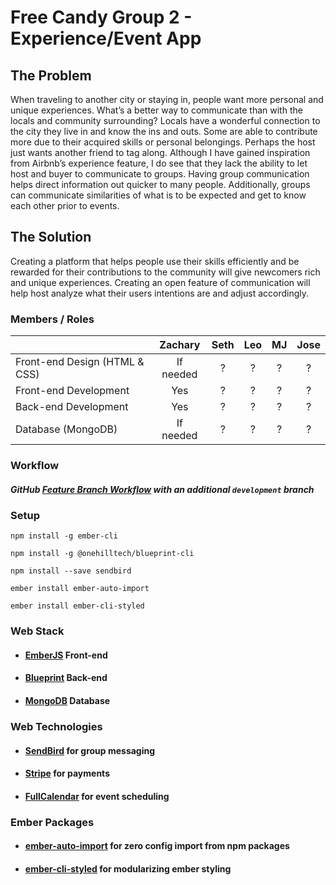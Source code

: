# Free Candy Group 2 - Experience/Event App

## The Problem

When traveling to another city or staying in, people want more personal and unique experiences. What’s a better way to communicate than with the
locals and community surrounding? Locals have a wonderful connection to the city they live in and know the ins and outs. Some are able to contribute more due to their acquired skills or personal belongings. Perhaps the host just wants another friend to tag along. Although I have gained inspiration from Airbnb’s experience feature, I do see that they lack the ability to let host and buyer to communicate to groups. Having group communication helps direct information out quicker to many people. Additionally, groups can communicate similarities of what is to be expected and get to know each other prior to events.

## The Solution

Creating a platform that helps people use their skills efficiently and be rewarded for their contributions to the community will give newcomers rich and unique experiences. Creating an open feature of communication will help host analyze what their users intentions are and adjust accordingly.

### Members / Roles

|                                   | Zachary       | Seth       | Leo     | MJ     | Jose     |
| --------------------------------- | :-----------: |:----------:| :------:| :----: | :------: |
| Front-end Design (HTML & CSS)     | If needed     | ?          | ?       | ?      | ?        |
| Front-end Development             | Yes           | ?          | ?       | ?      | ?        |
| Back-end Development              | Yes           | ?          | ?       | ?      | ?        |
| Database (MongoDB)                | If needed     | ?          | ?       | ?      | ?        |

### Workflow

##### GitHub [Feature Branch Workflow](https://www.atlassian.com/git/tutorials/comparing-workflows/feature-branch-workflow) with an additional `development` branch

### Setup

`npm install -g ember-cli`

`npm install -g @onehilltech/blueprint-cli`

`npm install --save sendbird`

`ember install ember-auto-import`

`ember install ember-cli-styled`

### Web Stack

* #### [EmberJS](https://www.emberjs.com/) Front-end

* #### [Blueprint](https://blueprint.onehilltech.com/) Back-end

* #### [MongoDB](https://www.mongodb.com/) Database

### Web Technologies

* #### [SendBird](https://docs.sendbird.com/javascript/quick_start) for group messaging

* #### [Stripe](https://stripe.com/us/payments) for payments

* #### [FullCalendar](https://fullcalendar.io/) for event scheduling

### Ember Packages

* #### [ember-auto-import](https://github.com/ef4/ember-auto-import) for zero config import from npm packages

* #### [ember-cli-styled](https://github.com/onehilltech/ember-cli-styled) for modularizing ember styling
